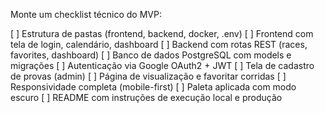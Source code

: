 Monte um checklist técnico do MVP:

[ ] Estrutura de pastas (frontend, backend, docker, .env)
[ ] Frontend com tela de login, calendário, dashboard
[ ] Backend com rotas REST (races, favorites, dashboard)
[ ] Banco de dados PostgreSQL com models e migrações
[ ] Autenticação via Google OAuth2 + JWT
[ ] Tela de cadastro de provas (admin)
[ ] Página de visualização e favoritar corridas
[ ] Responsividade completa (mobile-first)
[ ] Paleta aplicada com modo escuro
[ ] README com instruções de execução local e produção
